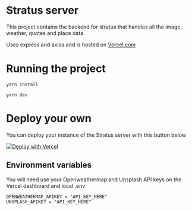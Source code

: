 # Stratus server

This project contains the backend for stratus that handles all the image, weather, quotes and place data.

Uses express and axios and is hosted on [Vercel.com](https://vercel.com)
# Running the project 
```yarn install```

```yarn dev```

# Deploy your own

You can deploy your instance of the Stratus server with this button below

[![Deploy with Vercel](https://vercel.com/button)](https://vercel.com/new/clone?repository-url=https%3A%2F%2Fgithub.com%2Fdineshkhadka%2Fstratus-server)

## Environment variables

You will need use your Openweathermap and Unsplash API keys on the Vercel dashboard and local .env

```
OPENWEATHERMAP_APIKEY = "API_KEY_HERE"
UNSPLASH_APIKEY = "API_KEY_HERE"
```
